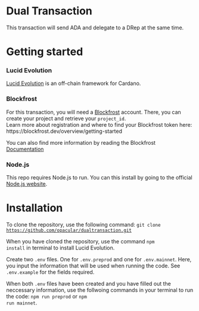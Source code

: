 # Dual Transaction
This transaction will send ADA and delegate to a DRep at the same time. 

# Getting started 
<h3>Lucid Evolution</h3>
<a href="https://anastasia-labs.github.io/lucid-evolution/install">Lucid Evolution</a> is an off-chain framework for Cardano.

<h3>Blockfrost</h3>
For this transaction, you will need a <a href="https://blockfrost.io/" target="_blank">Blockfrost</a> account. There, you can create your project and retrieve your <code>project_id</code>.
<br> Learn more about registration and where to find your Blockfrost token here: https://blockfrost.dev/overview/getting-started

You can also find more information by reading the Blockfrost <a href="https://docs.blockfrost.io/">Documentation</a>

<h3>Node.js</h3>
This repo requires Node.js to run. You can this install by going to the official <a href="https://nodejs.org/en">Node.js website</a>.

# Installation
To clone the repository, use the following command:
<code>git clone https://github.com/opacular/dualtransaction.git</code>

When you have cloned the repository, use the command <code>npm install</code> in terminal to install Lucid Evolution. 

Create two <code>.env</code> files. One for <code>.env.preprod</code> and one for <code>.env.mainnet</code>. Here, you input the information that will be used when running the code. See <code>.env.example</code> for the fields required. 

When both <code>.env</code> files have been created and you have filled out the neccessary information, use the follwoing commands in your terminal to run the code: <code>npm run preprod</code> or <code>npm run mainnet</code>. 